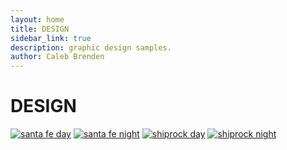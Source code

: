 ```yaml
---
layout: home
title: DESIGN
sidebar_link: true
description: graphic design samples.
author: Caleb Brenden
---
```

<h1 class="page-title homepage-title">DESIGN</h1>
<section id="photos">
  <a href="{{ site.baseurl }}/images/design/santa-fe-day.png"><img src="{{ site.baseurl }}/images/design/santa-fe-day.png" alt="santa fe day"></a>
  <a href="{{ site.baseurl }}/images/design/santa-fe-night.png"><img src="{{ site.baseurl }}/images/design/santa-fe-night.png" alt="santa fe night"></a>
  <a href="{{ site.baseurl }}/images/design/shiprock-day.png"><img src="{{ site.baseurl }}/images/design/shiprock-day.png" alt="shiprock day"></a>
  <a href="{{ site.baseurl }}/images/design/shiprock-night.png"><img src="{{ site.baseurl }}/images/design/shiprock-night.png" alt="shiprock night"></a>

</section>